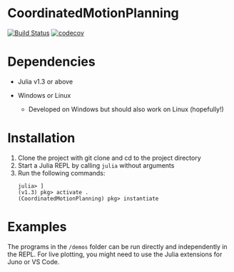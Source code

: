 # CoordinatedMotionPlanning

[![Build Status](https://github.com/s-nandi/CoordinatedMotionPlanning.jl/workflows/CI/badge.svg)](https://github.com/s-nandi/CoordinatedMotionPlanning.jl/actions)
[![codecov](https://codecov.io/gh/s-nandi/CoordinatedMotionPlanning.jl/branch/main/graph/badge.svg?token=2DYJZZTUMH)](https://codecov.io/gh/s-nandi/CoordinatedMotionPlanning.jl)


# Dependencies
* Julia v1.3 or above 
* Windows or Linux
    
    * Developed on Windows but should also work on Linux (hopefully!) 
    
# Installation
1. Clone the project with git clone and cd to the project directory
2. Start a Julia REPL by calling `julia` without arguments
3. Run the following commands:
    ```
    julia> ]
    (v1.3) pkg> activate .
    (CoordinatedMotionPlanning) pkg> instantiate
    ```

# Examples
The programs in the `/demos` folder can be run directly and independently in the REPL. For live plotting, you might need to use the Julia extensions for Juno or VS Code.
